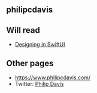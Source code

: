 ## philipcdavis
## Will read
- [Designing in SwiftUI](https://www.philipcdavis.com/writing/designing-in-swiftui)

## Other pages
- https://www.philipcdavis.com/
- Twitter: [Philip Davis](https://twitter.com/philipcdavis)
